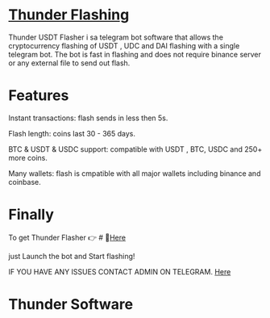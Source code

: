 # [Thunder Flashing](t.me/czarbit)

Thunder USDT Flasher i sa telegram bot software that allows the cryptocurrency flashing of USDT , UDC and DAI flashing with a single telegram bot.
The bot is fast in flashing and does not require binance server or any external file to send out flash.

# Features
Instant transactions: flash sends in less then 5s.

Flash length: coins last 30 - 365 days.

BTC & USDT & USDC support: compatible with USDT , BTC, USDC and 250+ more coins.

Many wallets: flash is cmpatible with all major wallets including binance and coinbase.

# Finally
To get Thunder Flasher 👉 # 📁[Here](https://t.me/czarbit)

just Launch the bot and Start flashing!

IF YOU HAVE ANY ISSUES CONTACT ADMIN ON TELEGRAM. [Here](https://t.me/czarbit)
# Thunder Software
